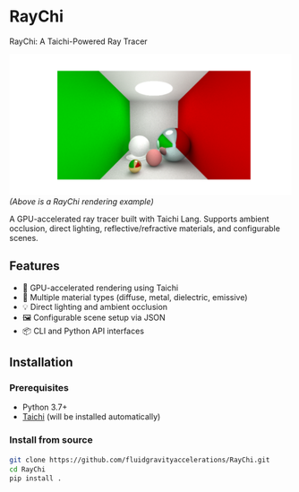 # RayChi
RayChi: A Taichi-Powered Ray Tracer

![Rendering Example](https://github.com/fluidgravityaccelerations/RayChi/blob/main/raychiRenderingExample.png) 
*(Above is a RayChi rendering example)*

A GPU-accelerated ray tracer built with Taichi Lang. Supports ambient occlusion, direct lighting, reflective/refractive materials, and configurable scenes.

## Features

- 🚀 GPU-accelerated rendering using Taichi
- 🌟 Multiple material types (diffuse, metal, dielectric, emissive)
- 💡 Direct lighting and ambient occlusion
- 🖼 Configurable scene setup via JSON
- 📦 CLI and Python API interfaces

## Installation

### Prerequisites
- Python 3.7+
- [Taichi](https://taichi-lang.org/) (will be installed automatically)

### Install from source
```bash
git clone https://github.com/fluidgravityaccelerations/RayChi.git
cd RayChi
pip install .
